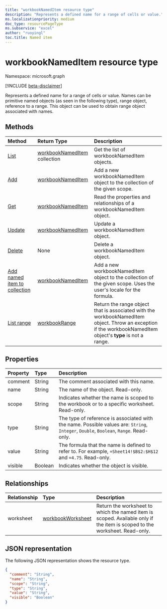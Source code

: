 ```yaml
---
title: "workbookNamedItem resource type"
description: "Represents a defined name for a range of cells or value."
ms.localizationpriority: medium
doc_type: resourcePageType
ms.subservice: "excel"
author: "ruoyingl"
toc.title: Named item
---
```


# workbookNamedItem resource type

Namespace: microsoft.graph

[!INCLUDE [beta-disclaimer](../../includes/beta-disclaimer.md)]

Represents a defined name for a range of cells or value. Names can be primitive named objects (as seen in the following type), range object, reference to a range. This object can be used to obtain range object associated with names.


## Methods

| Method		   | Return Type	|Description|
|:---------------|:--------|:----------|
|[List](../api/nameditem-list.md) | [workbookNamedItem](workbooknameditem.md) collection |Get the list of workbookNamedItem objects. |
|[Add](../api/nameditem-add.md)|[workbookNamedItem](workbooknameditem.md)|Add a new workbookNamedItem object to the collection of the given scope.|
|[Get](../api/nameditem-get.md) | [workbookNamedItem](workbooknameditem.md) |Read the properties and relationships of a workbookNamedItem object.|
|[Update](../api/nameditem-update.md) | [workbookNamedItem](workbooknameditem.md)	|Update a workbookNamedItem object. |
|[Delete](../api/nameditem-delete.md) | None | Delete a workbookNamedItem object. |
|[Add named item to collection](../api/nameditem-addformulalocal.md)|[workbookNamedItem](workbooknameditem.md)|Add a new workbookNamedItem object to the collection of the given scope. Uses the user's locale for the formula.|
|[List range](../api/nameditem-range.md)|[workbookRange](workbookrange.md)|Return the range object that is associated with the workbookNamedItem object. Throw an exception if the workbookNamedItem object's **type** is not a range.|

## Properties
| Property	   | Type	|Description|
|:---------------|:--------|:----------|
|comment|String|The comment associated with this name.|
|name|String|The name of the object. Read-only.|
|scope|String|Indicates whether the name is scoped to the workbook or to a specific worksheet. Read-only.|
|type|String|The type of reference is associated with the name. Possible values are: `String`, `Integer`, `Double`, `Boolean`, `Range`. Read-only.|
|value|String|The formula that the name is defined to refer to. For example, `=Sheet14!$B$2:$H$12` and `=4.75`. Read-only.|
|visible|Boolean|Indicates whether the object is visible.|

## Relationships
| Relationship	   | Type	|Description|
|:---------------|:--------|:----------|
|worksheet|[workbookWorksheet](workbookworksheet.md)|Return the worksheet to which the named item is scoped. Available only if the item is scoped to the worksheet. Read-only.|

## JSON representation

The following JSON representation shows the resource type.

<!-- {
  "blockType": "resource",
  "optionalProperties": [

  ],
  "keyProperty": "id",
  "baseType":"microsoft.graph.entity",
  "@odata.type": "microsoft.graph.workbookNamedItem"
}-->

```json
{
  "comment": "String",
  "name": "String",
  "scope": "String",
  "type": "String",
  "value": "String",
  "visible": "Boolean"
}
```

<!-- uuid: 8fcb5dbc-d5aa-4681-8e31-b001d5168d79
2015-10-25 14:57:30 UTC -->
<!--
{
  "type": "#page.annotation",
  "description": "NamedItem resource",
  "keywords": "",
  "section": "documentation",
  "tocPath": "",
  "suppressions": []
}
-->
